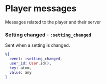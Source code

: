 # Player messages
Messages related to the player and their server

### Setting changed - `:setting_changed`
Sent when a setting is changed.

```elixir
%{
  event: :setting_changed,
  user_id: User.id(),
  key: atom,
  value: any
}
```

